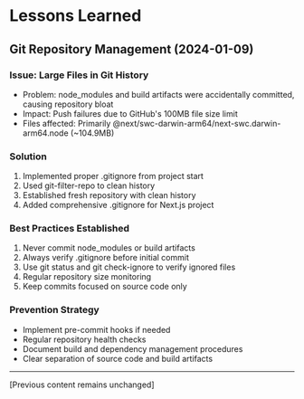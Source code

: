 # Lessons Learned

## Git Repository Management (2024-01-09)

### Issue: Large Files in Git History
- Problem: node_modules and build artifacts were accidentally committed, causing repository bloat
- Impact: Push failures due to GitHub's 100MB file size limit
- Files affected: Primarily @next/swc-darwin-arm64/next-swc.darwin-arm64.node (~104.9MB)

### Solution
1. Implemented proper .gitignore from project start
2. Used git-filter-repo to clean history
3. Established fresh repository with clean history
4. Added comprehensive .gitignore for Next.js project

### Best Practices Established
1. Never commit node_modules or build artifacts
2. Always verify .gitignore before initial commit
3. Use git status and git check-ignore to verify ignored files
4. Regular repository size monitoring
5. Keep commits focused on source code only

### Prevention Strategy
- Implement pre-commit hooks if needed
- Regular repository health checks
- Document build and dependency management procedures
- Clear separation of source code and build artifacts

---

[Previous content remains unchanged]

